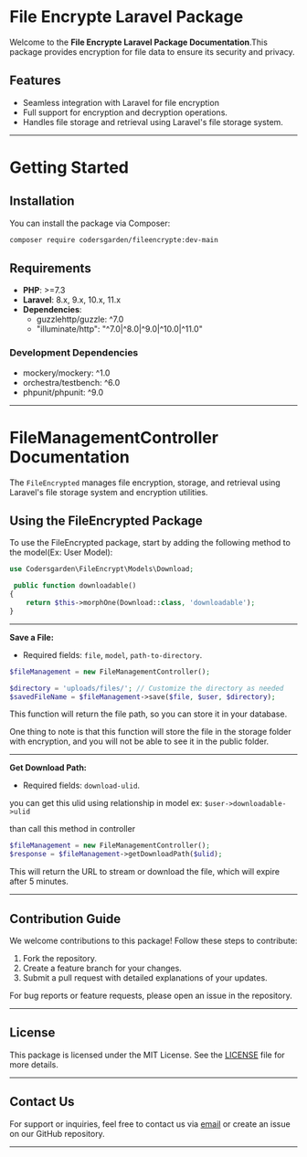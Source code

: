 # File Encrypte Laravel Package

Welcome to the **File Encrypte Laravel Package Documentation**.This package provides encryption for file data to ensure its security and privacy.

## Features

- Seamless integration with Laravel for file encryption
- Full support for encryption and decryption operations.
- Handles file storage and retrieval using Laravel's file storage system.

---

# Getting Started

## Installation
  
You can install the package via Composer:

```bash
composer require codersgarden/fileencrypte:dev-main
```

## Requirements

- **PHP**: >=7.3
- **Laravel**: 8.x, 9.x, 10.x, 11.x
- **Dependencies**:
  - guzzlehttp/guzzle: ^7.0
  - "illuminate/http": "^7.0|^8.0|^9.0|^10.0|^11.0"

### Development Dependencies

- mockery/mockery: ^1.0
- orchestra/testbench: ^6.0
- phpunit/phpunit: ^9.0

---

# FileManagementController Documentation

The `FileEncrypted` manages file encryption, storage, and retrieval using Laravel's file storage system and encryption utilities.

## Using the FileEncrypted Package

To use the FileEncrypted package, start by adding the following method to the model(Ex: User Model):

```php
use Codersgarden\FileEncrypt\Models\Download;

 public function downloadable()
{
    return $this->morphOne(Download::class, 'downloadable');
}
```

---

**Save a File:**

- Required fields: `file`, `model`, `path-to-directory`.

```php
$fileManagement = new FileManagementController();

$directory = 'uploads/files/'; // Customize the directory as needed
$savedFileName = $fileManagement->save($file, $user, $directory);
```

This function will return the file path, so you can store it in your database.

One thing to note is that this function will store the file in the storage folder with encryption, and you will not be able to see it in the public folder.

---

**Get Download Path:**

- Required fields: `download-ulid`.

you can get this ulid using relationship in model ex: `$user->downloadable->ulid`

than call this method in controller 

```php
$fileManagement = new FileManagementController();
$response = $fileManagement->getDownloadPath($ulid);
```

This will return the URL to stream or download the file, which will expire after 5 minutes.

---

## Contribution Guide

We welcome contributions to this package! Follow these steps to contribute:

1. Fork the repository.
2. Create a feature branch for your changes.
3. Submit a pull request with detailed explanations of your updates.

For bug reports or feature requests, please open an issue in the repository.

---

## License

This package is licensed under the MIT License. See the [LICENSE](LICENSE.md) file for more details.

---

## Contact Us

For support or inquiries, feel free to contact us via [email](mailto:support@codersgarden.com) or create an issue on our GitHub repository.

---
